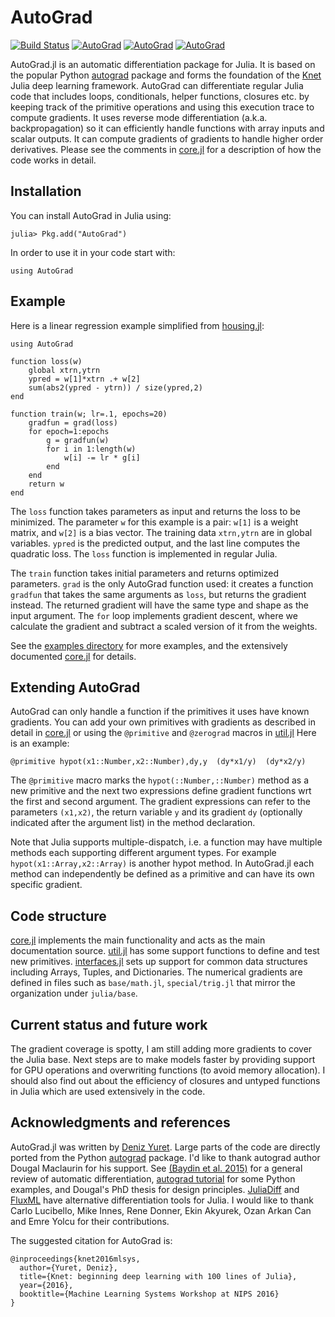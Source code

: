# AutoGrad

[![Build Status](https://travis-ci.org/denizyuret/AutoGrad.jl.svg?branch=master)](https://travis-ci.org/denizyuret/AutoGrad.jl)
[![AutoGrad](http://pkg.julialang.org/badges/AutoGrad_0.4.svg)](http://pkg.julialang.org/?pkg=AutoGrad)
[![AutoGrad](http://pkg.julialang.org/badges/AutoGrad_0.5.svg)](http://pkg.julialang.org/?pkg=AutoGrad)
[![AutoGrad](http://pkg.julialang.org/badges/AutoGrad_0.6.svg)](http://pkg.julialang.org/?pkg=AutoGrad)
<!-- 
TODO: https://github.com/JuliaCI/Coverage.jl
[![Coverage Status](https://coveralls.io/repos/denizyuret/AutoGrad.jl/badge.svg)](https://coveralls.io/r/denizyuret/AutoGrad.jl)
[![AutoGrad](http://pkg.julialang.org/badges/AutoGrad_0.3.svg)](http://pkg.julialang.org/?pkg=AutoGrad)
-->

AutoGrad.jl is an automatic differentiation package for Julia.  It is
based on the popular Python
[autograd](https://github.com/HIPS/autograd) package and forms the
foundation of the [Knet](https://github.com/denizyuret/Knet.jl) Julia
deep learning framework.  AutoGrad can differentiate regular Julia
code that includes loops, conditionals, helper functions, closures
etc. by keeping track of the primitive operations and using this
execution trace to compute gradients.  It uses reverse mode
differentiation (a.k.a. backpropagation) so it can efficiently handle
functions with array inputs and scalar outputs.  It can compute
gradients of gradients to handle higher order derivatives.  Please see
the comments in
[core.jl](https://github.com/denizyuret/AutoGrad.jl/blob/master/src/core.jl)
for a description of how the code works in detail.

## Installation

You can install AutoGrad in Julia using:
```
julia> Pkg.add("AutoGrad")
```

In order to use it in your code start with:
```
using AutoGrad
```

## Example

Here is a linear regression example simplified from
[housing.jl](https://github.com/denizyuret/AutoGrad.jl/blob/master/examples/housing.jl):

```
using AutoGrad

function loss(w)
    global xtrn,ytrn
    ypred = w[1]*xtrn .+ w[2]
    sum(abs2(ypred - ytrn)) / size(ypred,2)
end

function train(w; lr=.1, epochs=20)
    gradfun = grad(loss)
    for epoch=1:epochs
        g = gradfun(w)
        for i in 1:length(w)
            w[i] -= lr * g[i]
        end
    end
    return w
end
```

The `loss` function takes parameters as input and returns the loss to
be minimized.  The parameter `w` for this example is a pair: `w[1]` is
a weight matrix, and `w[2]` is a bias vector.  The training data
`xtrn,ytrn` are in global variables.  `ypred` is the predicted output,
and the last line computes the quadratic loss.  The `loss` function is
implemented in regular Julia.

The `train` function takes initial parameters and returns optimized
parameters.  `grad` is the only AutoGrad function used: it creates a
function `gradfun` that takes the same arguments as `loss`, but
returns the gradient instead.  The returned gradient will have the
same type and shape as the input argument.  The `for` loop implements
gradient descent, where we calculate the gradient and subtract a
scaled version of it from the weights.

See the [examples
directory](https://github.com/denizyuret/AutoGrad.jl/blob/master/examples)
for more examples, and the extensively documented
[core.jl](https://github.com/denizyuret/AutoGrad.jl/blob/master/src/core.jl)
for details.

## Extending AutoGrad

AutoGrad can only handle a function if the primitives it uses have
known gradients.  You can add your own primitives with gradients as
described in detail in
[core.jl](https://github.com/denizyuret/AutoGrad.jl/blob/master/src/core.jl)
or using the `@primitive` and `@zerograd` macros in
[util.jl](https://github.com/denizyuret/AutoGrad.jl/blob/master/src/util.jl)
Here is an example:

```
@primitive hypot(x1::Number,x2::Number),dy,y  (dy*x1/y)  (dy*x2/y)
```

The `@primitive` macro marks the `hypot(::Number,::Number)` method as
a new primitive and the next two expressions define gradient functions
wrt the first and second argument.  The gradient expressions can refer
to the parameters `(x1,x2)`, the return variable `y` and its gradient
`dy` (optionally indicated after the argument list) in the method
declaration.

Note that Julia supports multiple-dispatch, i.e. a function may have
multiple methods each supporting different argument types.  For
example `hypot(x1::Array,x2::Array)` is another hypot method.  In
AutoGrad.jl each method can independently be defined as a primitive
and can have its own specific gradient.

## Code structure

[core.jl](https://github.com/denizyuret/AutoGrad.jl/blob/master/src/core.jl)
implements the main functionality and acts as the main documentation
source.
[util.jl](https://github.com/denizyuret/AutoGrad.jl/blob/master/src/util.jl)
has some support functions to define and test new primitives.
[interfaces.jl](https://github.com/denizyuret/AutoGrad.jl/blob/master/src/interfaces.jl)
sets up support for common data structures including Arrays, Tuples,
and Dictionaries.  The numerical gradients are defined in files such
as `base/math.jl`, `special/trig.jl` that mirror the organization
under `julia/base`.

## Current status and future work

The gradient coverage is spotty, I am still adding more gradients to
cover the Julia base.  Next steps are to make models faster by
providing support for GPU operations and overwriting functions (to
avoid memory allocation).  I should also find out about the efficiency
of closures and untyped functions in Julia which are used extensively
in the code.

## Acknowledgments and references

AutoGrad.jl was written by [Deniz
Yuret](http://www.denizyuret.com). Large parts of the code are
directly ported from the Python
[autograd](https://github.com/HIPS/autograd) package.  I'd like to
thank autograd author Dougal Maclaurin for his support.  See [(Baydin
et al. 2015)](https://arxiv.org/abs/1502.05767) for a general review
of automatic differentiation, [autograd
tutorial](https://github.com/HIPS/autograd/blob/master/docs/tutorial.md)
for some Python examples, and Dougal's PhD thesis for design
principles.  [JuliaDiff](http://www.juliadiff.org/) and
[FluxML](https://github.com/FluxML) have alternative differentiation
tools for Julia.  I would like to thank Carlo Lucibello, Mike Innes,
Rene Donner, Ekin Akyurek, Ozan Arkan Can and Emre Yolcu for their
contributions.

The suggested citation for AutoGrad is:

```
@inproceedings{knet2016mlsys,
  author={Yuret, Deniz},
  title={Knet: beginning deep learning with 100 lines of Julia},
  year={2016},
  booktitle={Machine Learning Systems Workshop at NIPS 2016}
}
```
